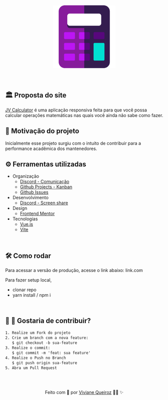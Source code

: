 <meta charset="utf-8">
<h1 align="center">
    <img alt="JV Calculator" title="#jv-calculator" src="./public/favicon.svg" width="200px" />
</h1>

<br>
<h2> 🏛️ Proposta do site </h2>
<a target="_blank" href="https://link.com">JV Calculator</a> é uma aplicação responsiva feita para que você possa calcular operações matemáticas nas quais você ainda não sabe como fazer.
<br>
<h2> 🎯 Motivação do projeto </h2>
Inicialmente esse projeto surgiu com o intuito de contribuir para a performance acadêmica dos mantenedores.

<br>
<h2> ⚙️ Ferramentas utilizadas </h2>

- Organização
  - [Discord - Comunicação](https://discord.com/)
  - [Github Projects - Kanban](https://github.com/Viviane-Queiroz/jv-calculator/projects/1)
  - [Github Issues](https://github.com/Viviane-Queiroz/jv-calculator/issues/1)
- Desenvolvimento
  - [Discord - Screen share](https://discord.com/)
- Design
  - [Frontend Mentor](https://www.frontendmentor.io/challenges/calculator-app-9lteq5N29)
- Tecnologias
  - [Vue.js](https://v3.vuejs.org/)
  - [Vite](https://vitejs.dev/guide/)

<br>
<h2> 🛠️ Como rodar </h2>
Para acessar a versão de produção, acesse o link abaixo:
 link.com

Para fazer setup local,
- clonar repo
- yarn install / npm i
<br>
<h2> 🌱 🌳 Gostaria de contribuir? </h2>

    1. Realize um Fork do projeto
    2. Crie um branch com a nova feature:
       $ git checkout -b sua-feature
    3. Realize o commit:
       $ git commit -m 'feat: sua feature'
    4. Realize o Push no Branch
       $ git push origin sua-feature
    5. Abra um Pull Request

<br><br>

<p align="center">Feito com 💛  por <a target="_blank" href="https://www.linkedin.com/in/viviane-de-santana-queiroz-1a5a4b155/
">Viviane Queiroz</a> 👩‍💻 ✨

